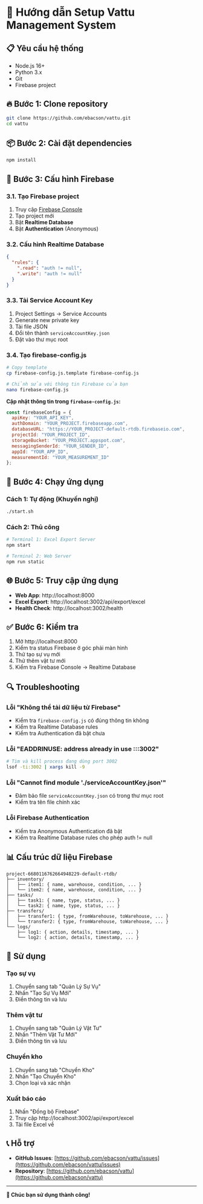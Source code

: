 # 🚀 Hướng dẫn Setup Vattu Management System

## 📋 **Yêu cầu hệ thống**

- Node.js 16+ 
- Python 3.x
- Git
- Firebase project

## 🔥 **Bước 1: Clone repository**

```bash
git clone https://github.com/ebacson/vattu.git
cd vattu
```

## 📦 **Bước 2: Cài đặt dependencies**

```bash
npm install
```

## 🔧 **Bước 3: Cấu hình Firebase**

### **3.1. Tạo Firebase project**
1. Truy cập [Firebase Console](https://console.firebase.google.com)
2. Tạo project mới
3. Bật **Realtime Database**
4. Bật **Authentication** (Anonymous)

### **3.2. Cấu hình Realtime Database**
```json
{
  "rules": {
    ".read": "auth != null",
    ".write": "auth != null"
  }
}
```

### **3.3. Tải Service Account Key**
1. Project Settings → Service Accounts
2. Generate new private key
3. Tải file JSON
4. Đổi tên thành `serviceAccountKey.json`
5. Đặt vào thư mục root

### **3.4. Tạo firebase-config.js**
```bash
# Copy template
cp firebase-config.js.template firebase-config.js

# Chỉnh sửa với thông tin Firebase của bạn
nano firebase-config.js
```

**Cập nhật thông tin trong `firebase-config.js`:**
```javascript
const firebaseConfig = {
  apiKey: "YOUR_API_KEY",
  authDomain: "YOUR_PROJECT.firebaseapp.com",
  databaseURL: "https://YOUR_PROJECT-default-rtdb.firebaseio.com",
  projectId: "YOUR_PROJECT_ID",
  storageBucket: "YOUR_PROJECT.appspot.com",
  messagingSenderId: "YOUR_SENDER_ID",
  appId: "YOUR_APP_ID",
  measurementId: "YOUR_MEASUREMENT_ID"
};
```

## 🚀 **Bước 4: Chạy ứng dụng**

### **Cách 1: Tự động (Khuyến nghị)**
```bash
./start.sh
```

### **Cách 2: Thủ công**
```bash
# Terminal 1: Excel Export Server
npm start

# Terminal 2: Web Server
npm run static
```

## 🌐 **Bước 5: Truy cập ứng dụng**

- **Web App**: http://localhost:8000
- **Excel Export**: http://localhost:3002/api/export/excel
- **Health Check**: http://localhost:3002/health

## ✅ **Bước 6: Kiểm tra**

1. Mở http://localhost:8000
2. Kiểm tra status Firebase ở góc phải màn hình
3. Thử tạo sự vụ mới
4. Thử thêm vật tư mới
5. Kiểm tra Firebase Console → Realtime Database

## 🔍 **Troubleshooting**

### **Lỗi "Không thể tải dữ liệu từ Firebase"**
- Kiểm tra `firebase-config.js` có đúng thông tin không
- Kiểm tra Realtime Database rules
- Kiểm tra Authentication đã bật chưa

### **Lỗi "EADDRINUSE: address already in use :::3002"**
```bash
# Tìm và kill process đang dùng port 3002
lsof -ti:3002 | xargs kill -9
```

### **Lỗi "Cannot find module './serviceAccountKey.json'"**
- Đảm bảo file `serviceAccountKey.json` có trong thư mục root
- Kiểm tra tên file chính xác

### **Lỗi Firebase Authentication**
- Kiểm tra Anonymous Authentication đã bật
- Kiểm tra Realtime Database rules cho phép auth != null

## 📊 **Cấu trúc dữ liệu Firebase**

```
project-6680116762664948229-default-rtdb/
├── inventory/
│   ├── item1: { name, warehouse, condition, ... }
│   └── item2: { name, warehouse, condition, ... }
├── tasks/
│   ├── task1: { name, type, status, ... }
│   └── task2: { name, type, status, ... }
├── transfers/
│   ├── transfer1: { type, fromWarehouse, toWarehouse, ... }
│   └── transfer2: { type, fromWarehouse, toWarehouse, ... }
└── logs/
    ├── log1: { action, details, timestamp, ... }
    └── log2: { action, details, timestamp, ... }
```

## 🎯 **Sử dụng**

### **Tạo sự vụ**
1. Chuyển sang tab "Quản Lý Sự Vụ"
2. Nhấn "Tạo Sự Vụ Mới"
3. Điền thông tin và lưu

### **Thêm vật tư**
1. Chuyển sang tab "Quản Lý Vật Tư"
2. Nhấn "Thêm Vật Tư Mới"
3. Điền thông tin và lưu

### **Chuyển kho**
1. Chuyển sang tab "Chuyển Kho"
2. Nhấn "Tạo Chuyển Kho"
3. Chọn loại và xác nhận

### **Xuất báo cáo**
1. Nhấn "Đồng bộ Firebase"
2. Truy cập http://localhost:3002/api/export/excel
3. Tải file Excel về

## 📞 **Hỗ trợ**

- **GitHub Issues**: [https://github.com/ebacson/vattu/issues](https://github.com/ebacson/vattu/issues)
- **Repository**: [https://github.com/ebacson/vattu](https://github.com/ebacson/vattu)

---

**🎉 Chúc bạn sử dụng thành công!**
